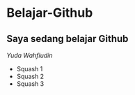 # Belajar-Github

Saya sedang belajar Github
--
*Yuda Wahfiudin*
- Squash 1
- Squash 2 
- Squash 3 
